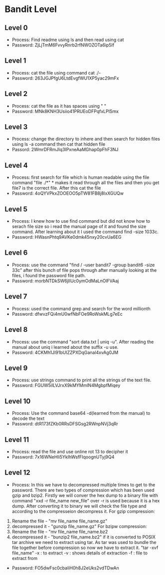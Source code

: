 # Bandit Level
## Level 0
- Process: Find readme using ls and then read using cat
- Password: ZjLjTmM6FvvyRnrb2rfNWOZOTa6ip5If
## Level 1
- Process: cat the file using command cat ./-
- Password: 263JGJPfgU6LtdEvgfWU1XP5yac29mFx
## Level 2
- Process: cat the file as it has spaces using " "
- Password: MNk8KNH3Usiio41PRUEoDFPqfxLPlSmx
## Level 3
- Process: change the directory to inhere and then search for hidden files using ls -a command then cat that hidden file
- Passord: 2WmrDFRmJIq3IPxneAaMGhap0pFhF3NJ
## Level 4
- Process: first search for file which is human readable using the file command "file ./*" * makes it read through all the files and then you get file7 is the correct file. After this cat the file
- Password: 4oQYVPkxZOOEOO5pTW81FB8j8lxXGUQw
## Level 5
- Process: I knew how to use find command but did not know how to serach file size so i read the manual page of it and found the size command. After learning about it I used the command find -size 1033c.
- Password: HWasnPhtq9AVKe0dmk45nxy20cvUa6EG
## Level 6
- Process: use the command "find / -user bandit7 -group bandit6 -size 33c" after this bunch of file pops through after manually looking at the files, i found the password file path.
- Password: morbNTDkSW6jIlUc0ymOdMaLnOlFVAaj
## Level 7
- Process: used the command grep and search for the word millionth
- Password: dfwvzFQi4mU0wfNbFOe9RoWskMLg7eEc
## Level 8
- Process: use the command "sort data.txt | uniq -u". After reading the manual about uniq i learned about the suffix -u use.
- Password: 4CKMh1JI91bUIZZPXDqGanal4xvAg0JM
## Level 9
- Process: use strings command to print all the strings of the text file.
- Password: FGUW5ilLVJrxX9kMYMmlN4MgbpfMiqey
## Level 10
- Process: Use the command base64 -d(learned from the manual) to decode the text
- Password: dtR173fZKb0RRsDFSGsg2RWnpNVj3qRr
## Level 11
- Process: read the file and use online rot 13 to decipher it
- Password: 7x16WNeHIi5YkIhWsfFIqoognUTyj9Q4
## Level 12
- Process:
In this we have to decompressed multiple times to get to the password. There are two types of compression which has been used gzip and bzip2. Firstly we will conver the hex dump to a binary file with command "xxd -r file_name new_file" over -r is used because it is a hex dump. After converting it to binary we will check the file type and according to the compresseion decompress it.
For gzip compression:
1. Rename the file - "mv file_name file_name.gz"
2. decompressed it - "gunzip file_name.gz"
For bzipw compression:
1. Rename the file - "mv file_name file_name.bz2
2. decompressed it - "bunzip2 file_name.bz2"
if it is converted to POSIX tar archive we need to extract using tar.
As tar was used to bundle the file together before compression so now we have to extract it.
"tar -xvf file_name"
-x : to extract
-v : shows details of extraction
-f : file to extract from
- Password: FO5dwFsc0cbaIiH0h8J2eUks2vdTDwAn
